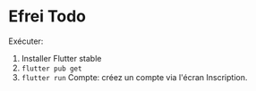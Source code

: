 # Efrei Todo
Exécuter:
1) Installer Flutter stable
2) `flutter pub get`
3) `flutter run`
Compte: créez un compte via l'écran Inscription.
